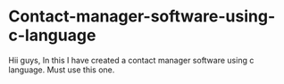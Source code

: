 # Contact-manager-software-using-c-language
Hii guys, In this I have created a  contact manager software using c language. Must use this one.

